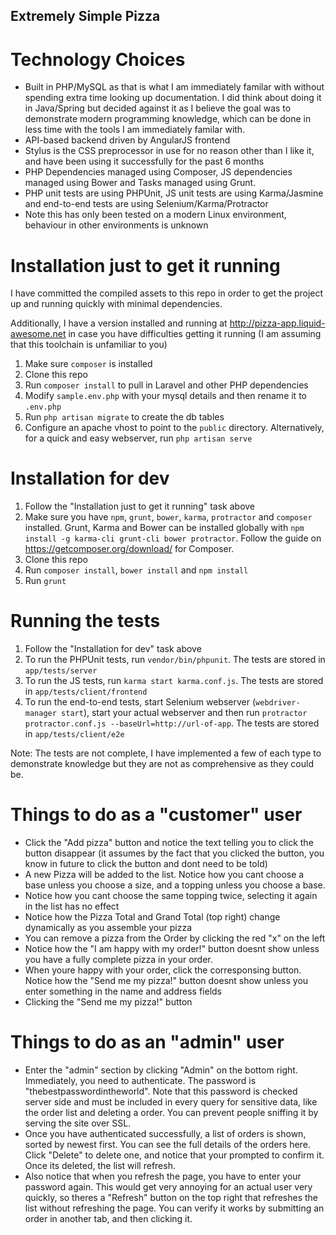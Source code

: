 ## Extremely Simple Pizza

# Technology Choices

- Built in PHP/MySQL as that is what I am immediately familar with without spending extra time looking up documentation. I did think about doing it in Java/Spring but decided against it as I believe the goal was to demonstrate modern programming knowledge, which can be done in less time with the tools I am immediately familar with.
- API-based backend driven by AngularJS frontend
- Stylus is the CSS preprocessor in use for no reason other than I like it, and have been using it successfully for the past 6 months
- PHP Dependencies managed using Composer, JS dependencies managed using Bower and Tasks managed using Grunt.
- PHP unit tests are using PHPUnit, JS unit tests are using Karma/Jasmine and end-to-end tests are using Selenium/Karma/Protractor
- Note this has only been tested on a modern Linux environment, behaviour in other environments is unknown

# Installation just to get it running

I have committed the compiled assets to this repo in order to get the project up and running quickly with minimal dependencies.

Additionally, I have a version installed and running at http://pizza-app.liquid-awesome.net in case you have difficulties getting it running (I am assuming that
 this toolchain is unfamiliar to you)

1. Make sure `composer` is installed
1. Clone this repo
1. Run `composer install` to pull in Laravel and other PHP dependencies
1. Modify `sample.env.php` with your mysql details and then rename it to `.env.php`
1. Run `php artisan migrate` to create the db tables
1. Configure an apache vhost to point to the `public` directory. Alternatively, for a quick and easy webserver, run `php artisan serve`

# Installation for dev

1. Follow the "Installation just to get it running" task above
1. Make sure you have `npm`, `grunt`, `bower`, `karma`, `protractor` and `composer` installed. Grunt, Karma and Bower can be installed globally with `npm install -g karma-cli grunt-cli bower protractor`. Follow the guide on https://getcomposer.org/download/ for Composer.
1. Clone this repo
1. Run `composer install`, `bower install` and `npm install`
1. Run `grunt`

# Running the tests

1. Follow the "Installation for dev" task above
1. To run the PHPUnit tests, run `vendor/bin/phpunit`. The tests are stored in `app/tests/server`
1. To run the JS tests, run `karma start karma.conf.js`. The tests are stored in `app/tests/client/frontend`
1. To run the end-to-end tests, start Selenium webserver (`webdriver-manager start`), start your actual webserver and then run `protractor protractor.conf.js --baseUrl=http://url-of-app`. The tests are stored in `app/tests/client/e2e`

Note: The tests are not complete, I have implemented a few of each type to demonstrate knowledge but they are not as comprehensive as they could be.

# Things to do as a "customer" user

- Click the "Add pizza" button and notice the text telling you to click the button disappear (it assumes by the fact that you clicked the button, you know in future to click the button and dont need to be told)
- A new Pizza will be added to the list. Notice how you cant choose a base unless you choose a size, and a topping unless you choose a base.
- Notice how you cant choose the same topping twice, selecting it again in the list has no effect
- Notice how the Pizza Total and Grand Total (top right) change dynamically as you assemble your pizza
- You can remove a pizza from the Order by clicking the red "x" on the left
- Notice how the "I am happy with my order!" button doesnt show unless you have a fully complete pizza in your order.
- When youre happy with your order, click the corresponsing button. Notice how the "Send me my pizza!" button doesnt show unless you enter something in the name and address fields
- Clicking the "Send me my pizza!" button

# Things to do as an "admin" user

- Enter the "admin" section by clicking "Admin" on the bottom right. Immediately, you need to authenticate. The password is "thebestpasswordintheworld". Note that this password is checked server side and must be included in every query for sensitive data, like the order list and deleting a order. You can prevent people sniffing it by serving the site over SSL.
- Once you have authenticated successfully, a list of orders is shown, sorted by newest first. You can see the full details of the orders here. Click "Delete" to delete one, and notice that your prompted to confirm it. Once its deleted, the list will refresh.
- Also notice that when you refresh the page, you have to enter your password again. This would get very annoying for an actual user very quickly, so theres a "Refresh" button on the top right that refreshes the list without refreshing the page. You can verify it works by submitting an order in another tab, and then clicking it.